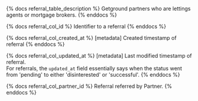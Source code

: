 {% docs referral_table_description %}
Getground partners who are lettings agents or mortgage brokers.
{% enddocs %}

{% docs referral_col_id %}
Identifier to a referral
{% enddocs %}

{% docs referral_col_created_at %}
[metadata] Created timestamp of referral
{% enddocs %}

{% docs referral_col_updated_at %}
[metadata] Last modified timestamp of referral. \
                      For referrals, the `updated_at` field essentially says when the status went from 'pending' to either 'disinterested' or 'successful'.
{% enddocs %}

{% docs referral_col_partner_id %}
Referral referred by Partner. 
{% enddocs %}